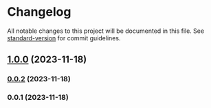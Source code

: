 # Changelog

All notable changes to this project will be documented in this file. See [standard-version](https://github.com/conventional-changelog/standard-version) for commit guidelines.

## [1.0.0](https://github.com/patrykbaszak/bundle-skeleton/compare/0.0.2...1.0.0) (2023-11-18)

### [0.0.2](https://github.com/patrykbaszak/bundle-skeleton/compare/0.0.1...0.0.2) (2023-11-18)

### 0.0.1 (2023-11-18)
